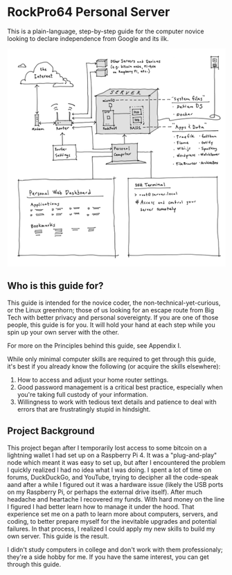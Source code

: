 # RockPro64 Personal Server

This is a plain-language, step-by-step guide for the computer novice looking to declare independence from Google and its ilk.

<p align="center">
<img src="_utilities/Network-Device-Map.png" alt="map" title="map" />
</p>


## Who is this guide for?
This guide is intended for the novice coder, the non-technical-yet-curious, or the Linux greenhorn; those of us looking for an escape route from Big Tech with better privacy and personal sovereignty. If you are one of those people, this guide is for you. It will hold your hand at each step while you spin up your own server with the other.

For more on the Principles behind this guide, see Appendix I.

While only minimal computer skills are required to get through this guide, it's best if you already know the following (or acquire the skills elsewhere):

1. How to access and adjust your home router settings.
2. Good password management is a critical best practice, especially when you're taking full custody of your information.
3. Willingness to work with tedious text details and patience to deal with errors that are frustratingly stupid in hindsight.

## Project Background
This project began after I temporarily lost access to some bitcoin on a lightning wallet I had set up on a Raspberry Pi 4. It was a "plug-and-play" node which meant it was easy to set up, but after I encountered the problem I quickly realized I had no idea what I was doing. I spent a lot of time on forums, DuckDuckGo, and YouTube, trying to decipher all the code-speak aand after a while I figured out it was a hardware issue (likely the USB ports on my Raspberry Pi, or perhaps the external drive itself). After much headache and heartache I recovered my funds. With hard money on the line I figured I had better learn how to manage it under the hood. That experience set me on a path to learn more about computers, servers, and coding, to better prepare myself for the inevitable upgrades and potential failures. In that process, I realized I could apply my new skills to build my own server. This guide is the result.

I didn't study computers in college and don't work with them professionaly; they're a side hobby for me. If you have the same interest, you can get through this guide.
